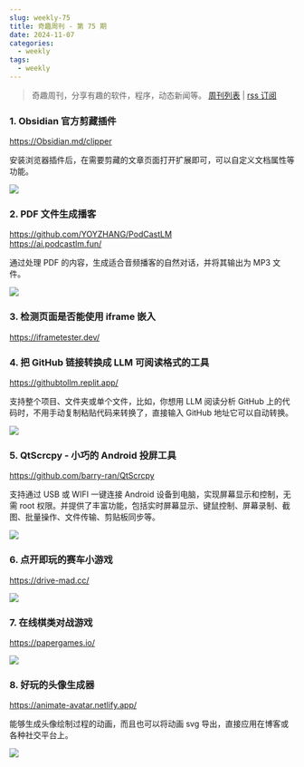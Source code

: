 ```yaml
---
slug: weekly-75
title: 奇趣周刊 - 第 75 期
date: 2024-11-07
categories:
  - weekly
tags:
  - weekly
---
```


> 奇趣周刊，分享有趣的软件，程序，动态新闻等。 [周刊列表](/categories/weekly/) | [rss 订阅](/categories/weekly/index.xml)

### 1. Obsidian 官方剪藏插件

https://Obsidian.md/clipper

安装浏览器插件后，在需要剪藏的文章页面打开扩展即可，可以自定义文档属性等功能。

![](https://imgurl.zishu.me/2024/10/1729757360814.webp)

### 2. PDF 文件生成播客

https://github.com/YOYZHANG/PodCastLM  
https://ai.podcastlm.fun/

通过处理 PDF 的内容，生成适合音频播客的自然对话，并将其输出为 MP3 文件。

![](https://imgurl.zishu.me/2024/10/1729774232662.webp)

### 3. 检测页面是否能使用 iframe 嵌入

https://iframetester.dev/

### 4. 把 GitHub 链接转换成 LLM 可阅读格式的工具

https://githubtollm.replit.app/

支持整个项目、文件夹或单个文件，比如，你想用 LLM 阅读分析 GitHub 上的代码时，不用手动复制粘贴代码来转换了，直接输入 GitHub 地址它可以自动转换。

![](https://imgurl.zishu.me/2024/10/1729754968989.webp)

### 5. QtScrcpy - 小巧的 Android 投屏工具

https://github.com/barry-ran/QtScrcpy

支持通过 USB 或 WIFI 一键连接 Android 设备到电脑，实现屏幕显示和控制，无需 root 权限。并提供了丰富功能，包括实时屏幕显示、键鼠控制、屏幕录制、截图、批量操作、文件传输、剪贴板同步等。

![](https://imgurl.zishu.me/2024/10/1729834423650.webp)

### 6. 点开即玩的赛车小游戏

https://drive-mad.cc/

![](https://imgurl.zishu.me/2024/10/1729909199188.webp)

### 7. 在线棋类对战游戏

https://papergames.io/

![](https://imgurl.zishu.me/2024/10/1729941288376.webp)

### 8. 好玩的头像生成器

https://animate-avatar.netlify.app/

能够生成头像绘制过程的动画，而且也可以将动画 svg 导出，直接应用在博客或各种社交平台上。

![](https://imgurl.zishu.me/2024/10/1730166216144.webp)
